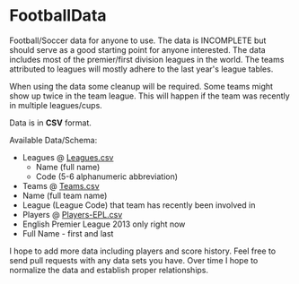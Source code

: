 FootballData
============

Football/Soccer data for anyone to use. The data is INCOMPLETE but should serve as a good starting point for anyone interested. The data includes most of the premier/first division leagues in the world. The teams attributed to leagues will mostly adhere to the last year's league tables.

When using the data some cleanup will be required. Some teams might show up twice in the team league. This will happen if the team was recently in multiple leagues/cups.

Data is in **CSV** format.

Available Data/Schema:
- Leagues @ [Leagues.csv](https://github.com/jokecamp/FootballData/blob/master/Leagues.csv)
   - Name (full name)
   - Code (5-6 alphanumeric abbreviation)
- Teams @ [Teams.csv](https://github.com/jokecamp/FootballData/blob/master/Teams.csv)
 - Name (full team name)
 - League (League Code) that team has recently been involved in
- Players @ [Players-EPL.csv](https://github.com/jokecamp/FootballData/blob/master/Players-EPL.csv)
 - English Premier League 2013 only right now
 - Full Name - first and last

I hope to add more data including players and score history. Feel free to send pull requests with any data sets you have. Over time I hope to normalize the data and establish proper relationships.
